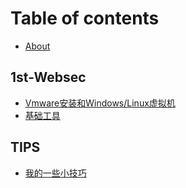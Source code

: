 # Table of contents

* [About](README.md)

## 1st-Websec

* [Vmware安装和Windows/Linux虚拟机](1st-websec/vmware-an-zhuang-he-windowslinux-xu-ni-ji.md)
* [基础工具](1st-websec/ji-chu-gong-ju.md)

## TIPS

* [我的一些小技巧](tips/wo-de-yi-xie-xiao-ji-qiao.md)
